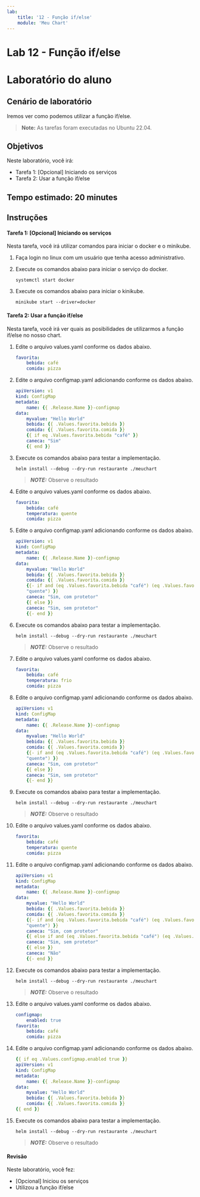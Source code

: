 ```yaml
---
lab:
    title: '12 - Função if/else'
    module: 'Meu Chart'
---
```


# Lab 12 - Função if/else

# Laboratório do aluno

## Cenário de laboratório

Iremos ver como podemos utilizar a função if/else.

>**Note:** As tarefas foram executadas no Ubuntu 22.04.

## Objetivos

Neste laboratório, você irá:

+ Tarefa 1: [Opcional] Iniciando os serviços
+ Tarefa 2: Usar a função if/else

## Tempo estimado: 20 minutes

## Instruções

#### Tarefa 1: [Opcional] Iniciando os serviços

Nesta tarefa, você irá utilizar comandos para iniciar o docker e o minikube.

1. Faça login no linux com um usuário que tenha acesso administrativo.

1. Execute os comandos abaixo para iniciar o serviço do docker.

    ```shell
    systemctl start docker
    ```

1. Execute os comandos abaixo para iniciar o kinikube.

    ```shell
    minikube start --driver=docker
    ```

#### Tarefa 2: Usar a função if/else

Nesta tarefa, você irá ver quais as posibilidades de utilizarmos a função if/else no nosso chart.

1. Edite o arquivo values.yaml conforme os dados abaixo.

    ```yaml
    favorita:
        bebida: café
        comida: pizza
    ```

1. Edite o arquivo configmap.yaml adicionando conforme os dados abaixo.

    ```yaml
    apiVersion: v1
    kind: ConfigMap
    metadata:
        name: {{ .Release.Name }}-configmap
    data:
        myvalue: "Hello World"
        bebida: {{ .Values.favorita.bebida }}
        comida: {{ .Values.favorita.comida }}
        {{ if eq .Values.favorita.bebida "café" }}
        caneca: "Sim"
        {{ end }}
    ```

1. Execute os comandos abaixo para testar a implementação.

    ```shell
    helm install --debug --dry-run restaurante ./meuchart
    ```
    > **_NOTE:_**  Observe o resultado

1. Edite o arquivo values.yaml conforme os dados abaixo.

    ```yaml
    favorita:
        bebida: café
        temperatura: quente
        comida: pizza
    ```

1. Edite o arquivo configmap.yaml adicionando conforme os dados abaixo.

    ```yaml
    apiVersion: v1
    kind: ConfigMap
    metadata:
        name: {{ .Release.Name }}-configmap
    data:
        myvalue: "Hello World"
        bebida: {{ .Values.favorita.bebida }}
        comida: {{ .Values.favorita.comida }}
        {{- if and (eq .Values.favorita.bebida "café") (eq .Values.favorita.temperatura
        "quente") }}
        caneca: "Sim, com protetor"
        {{ else }}
        caneca: "Sim, sem protetor"
        {{- end }}
    ```

1. Execute os comandos abaixo para testar a implementação.

    ```shell
    helm install --debug --dry-run restaurante ./meuchart
    ```
    > **_NOTE:_**  Observe o resultado

1. Edite o arquivo values.yaml conforme os dados abaixo.

    ```yaml
    favorita:
        bebida: café
        temperatura: frio
        comida: pizza
    ```

1. Edite o arquivo configmap.yaml adicionando conforme os dados abaixo.

    ```yaml
    apiVersion: v1
    kind: ConfigMap
    metadata:
        name: {{ .Release.Name }}-configmap
    data:
        myvalue: "Hello World"
        bebida: {{ .Values.favorita.bebida }}
        comida: {{ .Values.favorita.comida }}
        {{- if and (eq .Values.favorita.bebida "café") (eq .Values.favorita.temperatura
        "quente") }}
        caneca: "Sim, com protetor"
        {{ else }}
        caneca: "Sim, sem protetor"
        {{- end }}
    ```

1. Execute os comandos abaixo para testar a implementação.

    ```shell
    helm install --debug --dry-run restaurante ./meuchart
    ```
    > **_NOTE:_**  Observe o resultado

1. Edite o arquivo values.yaml conforme os dados abaixo.

    ```yaml
    favorita:
        bebida: café
        temperatura: quente
        comida: pizza
    ```

1. Edite o arquivo configmap.yaml adicionando conforme os dados abaixo.

    ```yaml
    apiVersion: v1
    kind: ConfigMap
    metadata:
        name: {{ .Release.Name }}-configmap
    data:
        myvalue: "Hello World"
        bebida: {{ .Values.favorita.bebida }}
        comida: {{ .Values.favorita.comida }}
        {{- if and (eq .Values.favorita.bebida "café") (eq .Values.favorita.temperatura
        "quente") }}
        caneca: "Sim, com protetor"
        {{ else if and (eq .Values.favorita.bebida "café") (eq .Values.favorita.temperatura "fria") }}
        caneca: "Sim, sem protetor"
        {{ else }}
        caneca: "Não"
        {{- end }}
    ```

1. Execute os comandos abaixo para testar a implementação.

    ```shell
    helm install --debug --dry-run restaurante ./meuchart
    ```
    > **_NOTE:_**  Observe o resultado

1. Edite o arquivo values.yaml conforme os dados abaixo.

    ```yaml
    configmap:
        enabled: true
    favorita:
        bebida: café
        comida: pizza
    ```

1. Edite o arquivo configmap.yaml adicionando conforme os dados abaixo.

    ```yaml
    {{ if eq .Values.configmap.enabled true }}
    apiVersion: v1
    kind: ConfigMap
    metadata:
        name: {{ .Release.Name }}-configmap
    data:
        myvalue: "Hello World"
        bebida: {{ .Values.favorita.bebida }}
        comida: {{ .Values.favorita.comida }}
    {{ end }}
    ```

1. Execute os comandos abaixo para testar a implementação.

    ```shell
    helm install --debug --dry-run restaurante ./meuchart
    ```
    > **_NOTE:_**  Observe o resultado

#### Revisão

Neste laboratório, você fez:

- [Opcional] Iniciou os serviços
- Utilizou a função if/else